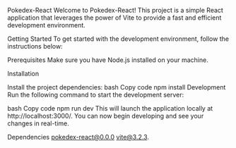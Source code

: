 Pokedex-React
Welcome to Pokedex-React! This project is a simple React application that leverages the power of Vite to provide a fast and efficient development environment.

Getting Started
To get started with the development environment, follow the instructions below:

Prerequisites
Make sure you have Node.js installed on your machine.

Installation

Install the project dependencies:
bash
Copy code
npm install
Development
Run the following command to start the development server:

bash
Copy code
npm run dev
This will launch the application locally at http://localhost:3000/. You can now begin developing and see your changes in real-time.

Dependencies
pokedex-react@0.0.0
vite@3.2.3.
